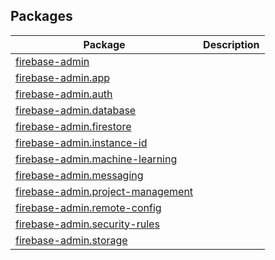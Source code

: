 
## Packages

|  Package | Description |
|  --- | --- |
|  [firebase-admin](./firebase-admin.md#firebase-admin_package) |  |
|  [firebase-admin.app](./firebase-admin.app.md#firebase-adminapp_package) |  |
|  [firebase-admin.auth](./firebase-admin.auth.md#firebase-adminauth_package) |  |
|  [firebase-admin.database](./firebase-admin.database.md#firebase-admindatabase_package) |  |
|  [firebase-admin.firestore](./firebase-admin.firestore.md#firebase-adminfirestore_package) |  |
|  [firebase-admin.instance-id](./firebase-admin.instance-id.md#firebase-admininstance-id_package) |  |
|  [firebase-admin.machine-learning](./firebase-admin.machine-learning.md#firebase-adminmachine-learning_package) |  |
|  [firebase-admin.messaging](./firebase-admin.messaging.md#firebase-adminmessaging_package) |  |
|  [firebase-admin.project-management](./firebase-admin.project-management.md#firebase-adminproject-management_package) |  |
|  [firebase-admin.remote-config](./firebase-admin.remote-config.md#firebase-adminremote-config_package) |  |
|  [firebase-admin.security-rules](./firebase-admin.security-rules.md#firebase-adminsecurity-rules_package) |  |
|  [firebase-admin.storage](./firebase-admin.storage.md#firebase-adminstorage_package) |  |

